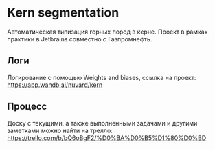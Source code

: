 # Kern segmentation
Автоматическая типизация горных пород в керне. Проект в рамках практики в Jetbrains совместно с Газпромнефть. 

## Логи
Логирование с помощью Weights and biases, ссылка на проект: 
https://app.wandb.ai/nuvard/kern 

## Процесс 
Доску с текущими, а также выполненными задачами и другими заметками можно найти на трелло:
https://trello.com/b/bQ6oBgF2/%D0%BA%D0%B5%D1%80%D0%BD

